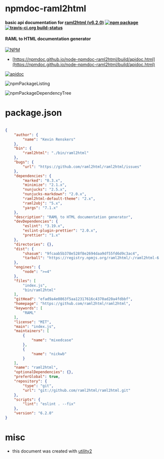 # npmdoc-raml2html

#### basic api documentation for  [raml2html (v6.2.0)](https://github.com/raml2html/raml2html)  [![npm package](https://img.shields.io/npm/v/npmdoc-raml2html.svg?style=flat-square)](https://www.npmjs.org/package/npmdoc-raml2html) [![travis-ci.org build-status](https://api.travis-ci.org/npmdoc/node-npmdoc-raml2html.svg)](https://travis-ci.org/npmdoc/node-npmdoc-raml2html)

#### RAML to HTML documentation generator

[![NPM](https://nodei.co/npm/raml2html.png?downloads=true&downloadRank=true&stars=true)](https://www.npmjs.com/package/raml2html)

- [https://npmdoc.github.io/node-npmdoc-raml2html/build/apidoc.html](https://npmdoc.github.io/node-npmdoc-raml2html/build/apidoc.html)

[![apidoc](https://npmdoc.github.io/node-npmdoc-raml2html/build/screenCapture.buildCi.browser.%252Ftmp%252Fbuild%252Fapidoc.html.png)](https://npmdoc.github.io/node-npmdoc-raml2html/build/apidoc.html)

![npmPackageListing](https://npmdoc.github.io/node-npmdoc-raml2html/build/screenCapture.npmPackageListing.svg)

![npmPackageDependencyTree](https://npmdoc.github.io/node-npmdoc-raml2html/build/screenCapture.npmPackageDependencyTree.svg)



# package.json

```json

{
    "author": {
        "name": "Kevin Renskers"
    },
    "bin": {
        "raml2html": "./bin/raml2html"
    },
    "bugs": {
        "url": "https://github.com/raml2html/raml2html/issues"
    },
    "dependencies": {
        "marked": "0.3.x",
        "minimize": "2.1.x",
        "nunjucks": "2.5.x",
        "nunjucks-markdown": "2.0.x",
        "raml2html-default-theme": "2.x",
        "raml2obj": "5.x",
        "yargs": "7.1.x"
    },
    "description": "RAML to HTML documentation generator",
    "devDependencies": {
        "eslint": "3.19.x",
        "eslint-plugin-prettier": "2.0.x",
        "prettier": "1.x"
    },
    "directories": {},
    "dist": {
        "shasum": "9fcaab5b378e528f8e2694daa9df55fd6d9c3ac4",
        "tarball": "https://registry.npmjs.org/raml2html/-/raml2html-6.2.0.tgz"
    },
    "engines": {
        "node": ">=4"
    },
    "files": [
        "index.js",
        "bin/raml2html"
    ],
    "gitHead": "efad9a4e0863f5aa12317616c4370ad20a4fdbbf",
    "homepage": "https://github.com/raml2html/raml2html",
    "keywords": [
        "RAML"
    ],
    "license": "MIT",
    "main": "index.js",
    "maintainers": [
        {
            "name": "mixedcase"
        },
        {
            "name": "nickwb"
        }
    ],
    "name": "raml2html",
    "optionalDependencies": {},
    "preferGlobal": true,
    "repository": {
        "type": "git",
        "url": "git://github.com/raml2html/raml2html.git"
    },
    "scripts": {
        "lint": "eslint . --fix"
    },
    "version": "6.2.0"
}
```



# misc
- this document was created with [utility2](https://github.com/kaizhu256/node-utility2)
